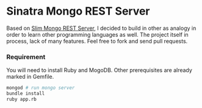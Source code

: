 # Sinatra Mongo REST Server

Based on [Slim Mongo REST Server](https://github.com/joevallender/slim-php-mongo-rest), I decided to build in other as analogy in order to learn other programming languages as well. 
The project itself in process, lack of many features. Feel free to fork and send pull requests. 


### Requirement 

You will need to install Ruby and MogoDB. Other prerequisites are already marked in Gemfile.

```bash
mongod # run mongo server
bundle install
ruby app.rb
```
